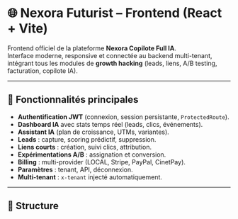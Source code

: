 # 🌐 Nexora Futurist – Frontend (React + Vite)

Frontend officiel de la plateforme **Nexora Copilote Full IA**.  
Interface moderne, responsive et connectée au backend multi-tenant, intégrant tous les modules de **growth hacking** (leads, liens, A/B testing, facturation, copilote IA).

---

## 🚀 Fonctionnalités principales

- **Authentification JWT** (connexion, session persistante, `ProtectedRoute`).
- **Dashboard IA** avec stats temps réel (leads, clics, événements).
- **Assistant IA** (plan de croissance, UTMs, variantes).
- **Leads** : capture, scoring prédictif, suppression.
- **Liens courts** : création, suivi clics, attribution.
- **Expérimentations A/B** : assignation et conversion.
- **Billing** : multi-provider (LOCAL, Stripe, PayPal, CinetPay).
- **Paramètres** : tenant, API, déconnexion.
- **Multi-tenant** : `x-tenant` injecté automatiquement.

---

## 📂 Structure


